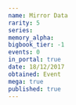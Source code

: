 ```yaml
---
name: Mirror Data
rarity: 5
series:
memory_alpha:
bigbook_tier: -1
events: 0
in_portal: true
date: 18/12/2017
obtained: Event
mega: true
published: true
---
```



